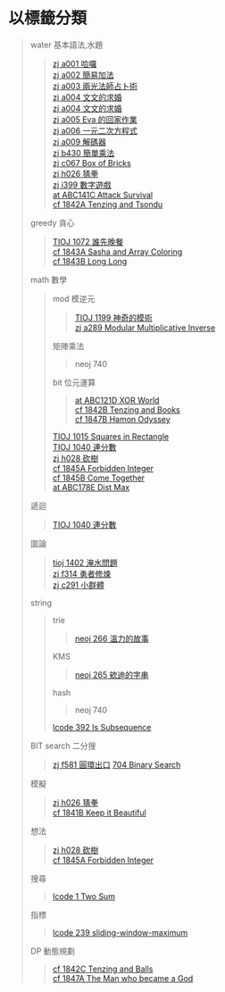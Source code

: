 # 以標籤分類
> water 基本語法,水題
>> [zj a001 哈囉](/zerojudge/zj_a001.cpp)\
>> [zj a002 簡易加法](/zerojudge/zj_a002.cpp)\
>> [zj a003 兩光法師占卜術](/zerojudge/zj_a003.cpp)\
>> [zj a004 文文的求婚](/zerojudge/zj_a004.cpp)\
>> [zj a004 文文的求婚](/zerojudge/zj_a004.cpp)\
>> [zj a005 Eva 的回家作業](/zerojudge/zj_a005.cpp)\
>> [zj a006 一元二次方程式](/zerojudge/zj_a006.cpp)\
>> [zj a009 解碼器](/zerojudge/zj_a009.cpp)\
>> [zj b430 簡單乘法](/zerojudge/zj_b430.cpp)\
>> [zj c067 Box of Bricks](/zerojudge/zj_c067.cpp)\
>> [zj h026 猜拳](/zerojudge/zj_h026.cpp)\
>> [zj i399 數字遊戲](/zerojudge/zj_h028.cpp)\
>> [at ABC141C Attack Survival](/AtCoder/at_abc141C.cpp)\
>> [cf 1842A Tenzing and Tsondu](/codeforces/cf_1842A.cpp)
>>
> greedy 貪心
>> [TIOJ 1072 誰先晚餐](/tioj/tioj_1072.cpp)\
>> [cf 1843A Sasha and Array Coloring](/codeforces/cf_1843A.cpp)\
>> [cf 1843B Long Long](/codeforces/cf_1843B.cpp)
>>
> math 數學
>> mod 模逆元
>>> [TIOJ 1199 神奇的模術](/tioj/tioj_1199.cpp)\
>>> [zj a289 Modular Multiplicative Inverse](/zerojudge/zj_a289.cpp)
>>>
>> 矩陣乘法
>>> neoj 740
>>>
>> bit 位元運算
>>> [at ABC121D XOR World](/AtCoder/at_abc121D.cpp)\
>>> [cf 1842B Tenzing and Books](/codeforces/cf_1842B.cpp)\
>>> [cf 1847B Hamon Odyssey](/codeforces/cf_1847B.cpp)
>>>
>> [TIOJ 1015 Squares in Rectangle](/tioj/tioj_1015.cpp)\
>> [TIOJ 1040 連分數](/tioj/tioj_1040.cpp)\
>> [zj h028 砍樹](/zerojudge/zj_h028.cpp)\
>> [cf 1845A Forbidden Integer](/codeforces/cf_1845A.cpp)\
>> [cf 1845B Come Together](/codeforces/cf_1845B.cpp)\
>> [at ABC178E Dist Max](/AtCoder/at_abc178E.cpp)
>> 
> 遞迴
>> [TIOJ 1040 連分數](/tioj/tioj_1040.cpp)
>>
> 圖論
>> [tioj 1402 淹水問題](/tioj/tioj_1402.cpp)\
>> [zj f314 勇者修煉](/zerojudge/zj_f314.cpp)\
>> [zj c291 小群體](/zerojudge/zj_c291.cpp)
>> 
> string
>> trie
>>> [neoj 266 溫力的故事](/neoj/neoj_266.cpp)
>>>
>> KMS
>>> [neoj 265 欸迪的字串](/neoj/neoj_265.cpp)
>>>
>> hash
>>> neoj 740
>>>
>> [lcode 392 Is Subsequence](/leetcode/392-summit.cpp)
>>
> BIT search 二分搜
>> [zj f581 圓環出口](/zerojudge/zj_f581.cpp)
>> [704 Binary Search](/leetcode/704.cpp)
>>
> 模擬
>> [zj h026 猜拳](/zerojudge/zj_h026.cpp)\
>> [cf 1841B Keep it Beautiful](/codeforces/cf_1841B.cpp)
>>
> 想法
>> [zj h028 砍樹](/zerojudge/zj_h028.cpp)\
>> [cf 1845A Forbidden Integer](/codeforces/cf_1845A.cpp)
>>
> 搜尋
>> [lcode 1 Two Sum](/leetcode/1.cpp)
>>
> 指標
>> [lcode 239 sliding-window-maximum](/leetcode/239.cpp)
>>
> DP 動態規劃
>> [cf 1842C Tenzing and Balls](/codeforces/cf_1842C)\
>> [cf 1847A The Man who became a God](/codeforces/cf_1847A.cpp)
